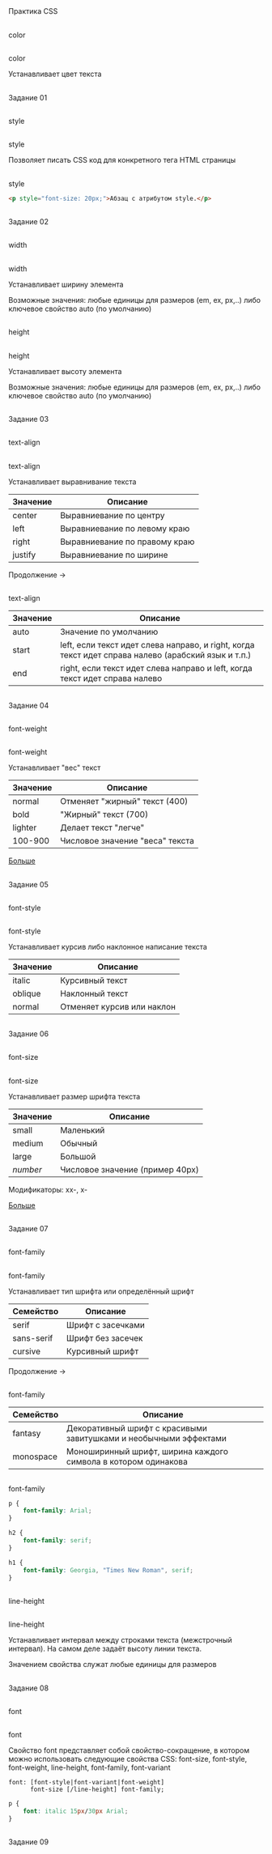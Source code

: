 ## 
Практика CSS



## 
color



## 
color

Устанавливает цвет текста



## 
Задание 01



## 
style



## 
style

Позволяет писать CSS код для конкретного тега HTML страницы



## 
style

```html
<p style="font-size: 20px;">Абзац с атрибутом style.</p>
```



## 
Задание 02



## 
width



## 
width

Устанавливает ширину элемента

Возможные значения: любые единицы для размеров (em, ex, px,..) либо ключевое свойство auto (по умолчанию)



## 
height



## 
height

Устанавливает высоту элемента

Возможные значения: любые единицы для размеров (em, ex, px,..) либо ключевое свойство auto (по умолчанию)



## 
Задание 03



## 
text-align



## 
text-align

Устанавливает выравнивание текста

| Значение | Описание |
| -------- | -------- |
| center   | Выравниевание по центру |
| left     | Выравниевание по левому краю |
| right    | Выравниевание по правому краю |
| justify  | Выравниевание по ширине |

Продолжение →



## 
text-align

| Значение | Описание |
| -------- | -------- |
| auto     | Значение по умолчанию |
| start    | left, если текст идет слева направо, и right, когда текст идет справа налево (арабский язык и т.п.) |
| end      | right, если текст идет слева направо и left, когда текст идет справа налево |



## 
Задание 04



## 
font-weight



## 
font-weight

Устанавливает "вес" текст

| Значение | Описание |
| -------- | -------- |
| normal   | Отменяет "жирный" текст (400) |
| bold     | "Жирный" текст (700) |
| lighter  | Делает текст "легче" |
| 100-900  | Числовое значение "веса" текста |

[Больше](https://developer.mozilla.org/en-US/docs/Web/CSS/font-weight)



## 
Задание 05



## 
font-style



## 
font-style

Устанавливает курсив либо наклонное написание текста

| Значение | Описание |
| -------- | -------- |
| italic   | Курсивный текст |
| oblique  | Наклонный текст |
| normal   | Отменяет курсив или наклон |



## 
Задание 06



## 
font-size



## 
font-size

Устанавливает размер шрифта текста

| Значение | Описание |
| -------- | -------- |
| small    | Маленький |
| medium   | Обычный |
| large    | Большой |
| *number* | Числовое значение (пример 40px) |

Модификаторы: xx-, x-

[Больше](https://www.w3schools.com/cssref/pr_font_font-size.asp)




## 
Задание 07



## 
font-family



## 
font-family

Устанавливает тип шрифта или определённый шрифт

| Семейство  | Описание |
| ---------- | -------- |
| serif	     | Шрифт с засечками |
| sans-serif | Шрифт без засечек |
| cursive    | Курсивный шрифт |

Продолжение →



## 
font-family

| Семейство  | Описание |
| ---------- | -------- |
| fantasy    | Декоративный шрифт с красивыми завитушками и необычными эффектами |
| monospace  | Моноширинный шрифт, ширина каждого символа в котором одинакова |



## 
font-family

```css
p {
	font-family: Arial;
}

h2 {
	font-family: serif;
}

h1 {
	font-family: Georgia, "Times New Roman", serif;
}
```



## 
line-height



## 
line-height

Устанавливает интервал между строками текста (межстрочный интервал).
На самом деле задаёт высоту линии текста.

Значением свойства служат любые единицы для размеров



## 
Задание 08



## 
font



## 
font

Свойство font представляет собой свойство-сокращение, в котором можно использовать следующие свойства CSS: font-size, font-style, font-weight, line-height, font-family, font-variant

```
font: [font-style|font-variant|font-weight]
      font-size [/line-height] font-family;
```

```css
p {
	font: italic 15px/30px Arial;
}
```



## 
Задание 09
